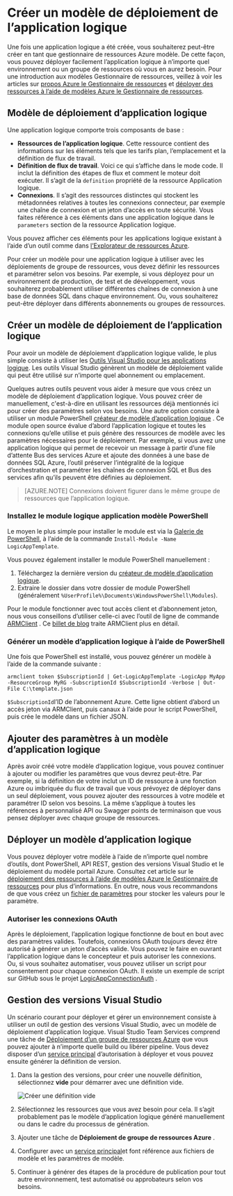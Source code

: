 <properties
   pageTitle="Créer un modèle de déploiement de l’application logique | Microsoft Azure"
   description="Découvrez comment créer un modèle de déploiement de l’application logique et utilisez-le pour la gestion des versions"
   services="logic-apps"
   documentationCenter=".net,nodejs,java"
   authors="jeffhollan"
   manager="erikre"
   editor=""/>

<tags
   ms.service="logic-apps"
   ms.devlang="multiple"
   ms.topic="article"
   ms.tgt_pltfrm="na"
   ms.workload="integration"
   ms.date="10/18/2016"
   ms.author="jehollan"/>

# <a name="create-a-logic-app-deployment-template"></a>Créer un modèle de déploiement de l’application logique

Une fois une application logique a été créée, vous souhaiterez peut-être créer en tant que gestionnaire de ressources Azure modèle. De cette façon, vous pouvez déployer facilement l’application logique à n’importe quel environnement ou un groupe de ressources où vous en aurez besoin. Pour une introduction aux modèles Gestionnaire de ressources, veillez à voir les articles sur [propos Azure le Gestionnaire de ressources](../resource-group-authoring-templates.md) et [déployer des ressources à l’aide de modèles Azure le Gestionnaire de ressources](../resource-group-template-deploy.md).

## <a name="logic-app-deployment-template"></a>Modèle de déploiement d’application logique

Une application logique comporte trois composants de base :

* **Ressources de l’application logique**. Cette ressource contient des informations sur les éléments tels que les tarifs plan, l’emplacement et la définition de flux de travail.
* **Définition de flux de travail**. Voici ce qui s’affiche dans le mode code. Il inclut la définition des étapes de flux et comment le moteur doit exécuter. Il s’agit de la `definition` propriété de la ressource Application logique.
* **Connexions**. Il s’agit des ressources distinctes qui stockent les métadonnées relatives à toutes les connexions connecteur, par exemple une chaîne de connexion et un jeton d’accès en toute sécurité. Vous faites référence à ces éléments dans une application logique dans le `parameters` section de la ressource Application logique.

Vous pouvez afficher ces éléments pour les applications logique existant à l’aide d’un outil comme dans [l’Explorateur de ressources Azure](http://resources.azure.com).

Pour créer un modèle pour une application logique à utiliser avec les déploiements de groupe de ressources, vous devez définir les ressources et paramétrer selon vos besoins. Par exemple, si vous déployez pour un environnement de production, de test et de développement, vous souhaiterez probablement utiliser différentes chaînes de connexion à une base de données SQL dans chaque environnement. Ou, vous souhaiterez peut-être déployer dans différents abonnements ou groupes de ressources.  

## <a name="create-a-logic-app-deployment-template"></a>Créer un modèle de déploiement de l’application logique

Pour avoir un modèle de déploiement d’application logique valide, le plus simple consiste à utiliser les [Outils Visual Studio pour les applications logique](./app-service-logic-deploy-from-vs.md).  Les outils Visual Studio génèrent un modèle de déploiement valide qui peut être utilisé sur n’importe quel abonnement ou emplacement.

Quelques autres outils peuvent vous aider à mesure que vous créez un modèle de déploiement d’application logique. Vous pouvez créer de manuellement, c'est-à-dire en utilisant les ressources déjà mentionnés ici pour créer des paramètres selon vos besoins. Une autre option consiste à utiliser un module PowerShell [créateur de modèle d’application logique](https://github.com/jeffhollan/LogicAppTemplateCreator) . Ce module open source évalue d’abord l’application logique et toutes les connexions qu’elle utilise et puis génère des ressources de modèle avec les paramètres nécessaires pour le déploiement. Par exemple, si vous avez une application logique qui permet de recevoir un message à partir d’une file d’attente Bus des services Azure et ajoute des données à une base de données SQL Azure, l’outil préserver l’intégralité de la logique d’orchestration et paramétrer les chaînes de connexion SQL et Bus des services afin qu’ils peuvent être définies au déploiement.

>[AZURE.NOTE] Connexions doivent figurer dans le même groupe de ressources que l’application logique.

### <a name="install-the-logic-app-template-powershell-module"></a>Installez le module logique application modèle PowerShell

Le moyen le plus simple pour installer le module est via la [Galerie de PowerShell](https://www.powershellgallery.com/packages/LogicAppTemplate/0.1), à l’aide de la commande `Install-Module -Name LogicAppTemplate`.  

Vous pouvez également installer le module PowerShell manuellement :

1. Téléchargez la dernière version du [créateur de modèle d’application logique](https://github.com/jeffhollan/LogicAppTemplateCreator/releases).  
1. Extraire le dossier dans votre dossier de module PowerShell (généralement `%UserProfile%\Documents\WindowsPowerShell\Modules`).

Pour le module fonctionner avec tout accès client et d’abonnement jeton, nous vous conseillons d’utiliser celle-ci avec l’outil de ligne de commande [ARMClient](https://github.com/projectkudu/ARMClient) .  Ce [billet de blog](http://blog.davidebbo.com/2015/01/azure-resource-manager-client.html) traite ARMClient plus en détail.

### <a name="generate-a-logic-app-template-by-using-powershell"></a>Générer un modèle d’application logique à l’aide de PowerShell

Une fois que PowerShell est installé, vous pouvez générer un modèle à l’aide de la commande suivante :

`armclient token $SubscriptionId | Get-LogicAppTemplate -LogicApp MyApp -ResourceGroup MyRG -SubscriptionId $SubscriptionId -Verbose | Out-File C:\template.json`

`$SubscriptionId`l’ID de l’abonnement Azure. Cette ligne obtient d’abord un accès jeton via ARMClient, puis canaux à l’aide pour le script PowerShell, puis crée le modèle dans un fichier JSON.

## <a name="add-parameters-to-a-logic-app-template"></a>Ajouter des paramètres à un modèle d’application logique

Après avoir créé votre modèle d’application logique, vous pouvez continuer à ajouter ou modifier les paramètres que vous devrez peut-être. Par exemple, si la définition de votre inclut un ID de ressource à une fonction Azure ou imbriquée du flux de travail que vous prévoyez de déployer dans un seul déploiement, vous pouvez ajouter des ressources à votre modèle et paramétrer ID selon vos besoins. La même s’applique à toutes les références à personnalisé API ou Swagger points de terminaison que vous pensez déployer avec chaque groupe de ressources.

## <a name="deploy-a-logic-app-template"></a>Déployer un modèle d’application logique

Vous pouvez déployer votre modèle à l’aide de n’importe quel nombre d’outils, dont PowerShell, API REST, gestion des versions Visual Studio et le déploiement du modèle portail Azure. Consultez cet article sur le [déploiement des ressources à l’aide de modèles Azure le Gestionnaire de ressources](../resource-group-template-deploy.md) pour plus d’informations. En outre, nous vous recommandons de que vous créez un [fichier de paramètres](../resource-group-template-deploy.md#parameter-file) pour stocker les valeurs pour le paramètre.

### <a name="authorize-oauth-connections"></a>Autoriser les connexions OAuth

Après le déploiement, l’application logique fonctionne de bout en bout avec des paramètres valides. Toutefois, connexions OAuth toujours devez être autorisé à générer un jeton d’accès valide. Vous pouvez le faire en ouvrant l’application logique dans le concepteur et puis autoriser les connexions. Ou, si vous souhaitez automatiser, vous pouvez utiliser un script pour consentement pour chaque connexion OAuth. Il existe un exemple de script sur GitHub sous le projet [LogicAppConnectionAuth](https://github.com/logicappsio/LogicAppConnectionAuth) .

## <a name="visual-studio-release-management"></a>Gestion des versions Visual Studio

Un scénario courant pour déployer et gérer un environnement consiste à utiliser un outil de gestion des versions Visual Studio, avec un modèle de déploiement d’application logique. Visual Studio Team Services comprend une tâche de [Déploiement d’un groupe de ressources Azure](https://github.com/Microsoft/vsts-tasks/tree/master/Tasks/DeployAzureResourceGroup) que vous pouvez ajouter à n’importe quelle build ou libérer pipeline. Vous devez disposer d’un [service principal](https://blogs.msdn.microsoft.com/visualstudioalm/2015/10/04/automating-azure-resource-group-deployment-using-a-service-principal-in-visual-studio-online-buildrelease-management/) d’autorisation à déployer et vous pouvez ensuite générer la définition de version.

1. Dans la gestion des versions, pour créer une nouvelle définition, sélectionnez **vide** pour démarrer avec une définition vide.

    ![Créer une définition vide][1]   

1. Sélectionnez les ressources que vous avez besoin pour cela. Il s’agit probablement pas le modèle d’application logique généré manuellement ou dans le cadre du processus de génération.
1. Ajouter une tâche de **Déploiement de groupe de ressources Azure** .
1. Configurer avec un [service principal](https://blogs.msdn.microsoft.com/visualstudioalm/2015/10/04/automating-azure-resource-group-deployment-using-a-service-principal-in-visual-studio-online-buildrelease-management/)et font référence aux fichiers de modèle et les paramètres de modèle.
1. Continuer à générer des étapes de la procédure de publication pour tout autre environnement, test automatisé ou approbateurs selon vos besoins.

<!-- Image References -->
[1]: ./media/app-service-logic-create-deploy-template/emptyReleaseDefinition.PNG
